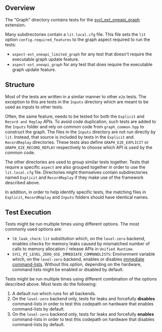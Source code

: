 ## Overview

The "Graph" directory contains tests for the
[sycl_ext_oneapi_graph](../../doc/extensions/experimental/sycl_ext_oneapi_graph.asciidoc)
extension.

Many subdirectories contain a `lit.local.cfg` file. This file sets the `lit`
option `config.required_features` to the graph aspect required to run the tests:

- `aspect-ext_oneapi_limited_graph` for any test that doesn't require the
  executable graph update feature.
- `aspect-ext_oneapi_graph` for any test that does require the executable graph
  update feature.

## Structure

Most of the tests are written in a similar manner to other `e2e` tests. The
exception to this are tests in the `Inputs` directory which are meant to be used
as inputs to other tests.

Often, the same feature, needs to be tested for both the `Explicit`
and `Record and Replay` APIs. To avoid code duplication, such tests are added to
the `Inputs` folder and rely on common code from `graph_common.hpp` to construct
the graph. The files in the `Inputs` directory are not run directly by `lit`.
Instead, that source is included by tests in the `Explicit` and `RecordReplay`
directories. These tests also define `GRAPH_E2E_EXPLICIT`
or `GRAPH_E2E_RECORD_REPLAY` respectively to choose which API is used by the
common code.

The other directories are used to group similar tests together. Tests that
require a specific `aspect` are also grouped together in order to use the
`lit.local.cfg` file. Directories might themselves contain subdirectories named 
`Explicit` and `RecordReplay` if they make use of the framework described above.

In addition, in order to help identify specific tests, the matching files
in `Explicit`, `RecordReplay` and `Inputs` folders should have identical names.

## Test Execution

Tests might be run multiple times using different options. The most commonly used
options are:

- `l0_leak_check`: `lit` substitution which, on the `level-zero` backend, enables
checks for memory leaks caused by mismatched number of calls to memory
allocation / release APIs in `Unified Runtime`.
- `SYCL_PI_LEVEL_ZERO_USE_IMMEDIATE_COMMANDLISTS`: Environment variable which, 
on the `level-zero` backend, enables or disables
[immediate command-lists](https://spec.oneapi.io/level-zero/latest/core/PROG.html#low-latency-immediate-command-lists).
Without this option, depending on the hardware, command lists might be enabled
or disabled by default.

Tests might be run multiple times using different combination of the options 
described above. Most tests do the following:

1. A default run which runs for all backends. 
2. On the `level-zero` backend only, tests for leaks and forcefully **disables**
command-lists in order to test this codepath on hardware that enables
command-lists by default.
3. On the `level-zero` backend only, tests for leaks and forcefully **enables**
command-lists in order to test this codepath on hardware that disables
command-lists by default.
